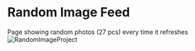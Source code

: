 # Random Image Feed
Page showing random photos (27 pcs) every time it refreshes
![RandomImageProject](https://github.com/Burak-inci/Project/blob/main/Random_Image_Feed/images/screenshot.png)
